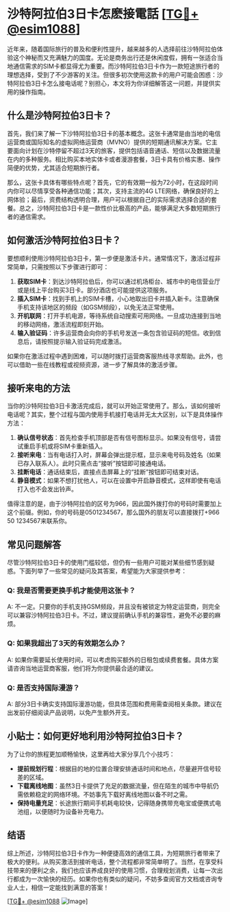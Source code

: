 # 沙特阿拉伯3日卡怎麽接電話 [[TG💪+ @esim1088](https://t.me/s/esim1088)]

近年来，随着国际旅行的普及和便利性提升，越来越多的人选择前往沙特阿拉伯体验这个神秘而又充满魅力的国度。无论是商务出行还是休闲度假，拥有一张适合当地通信需求的SIM卡都显得尤为重要。而沙特阿拉伯3日卡作为一款短途旅行者的理想选择，受到了不少游客的关注。但很多初次使用这款卡的用户可能会困惑：沙特阿拉伯3日卡怎么接电话呢？别担心，本文将为你详细解答这一问题，并提供实用的操作指南。

## 什么是沙特阿拉伯3日卡？

首先，我们来了解一下沙特阿拉伯3日卡的基本概念。这张卡通常是由当地的电信运营商或国际知名的虚拟网络运营商（MVNO）提供的短期通讯解决方案。它主要面向计划在沙特停留不超过3天的旅客，提供包括语音通话、短信以及数据流量在内的多种服务。相比购买本地实体卡或者漫游套餐，3日卡具有价格实惠、操作简便的优势，尤其适合短期旅行者。

那么，这张卡具体有哪些特点呢？首先，它的有效期一般为72小时，在这段时间内你可以尽情享受各种通信功能；其次，支持主流的4G LTE网络，确保良好的上网体验；最后，资费结构透明合理，用户可以根据自己的实际需求选择合适的套餐。总之，沙特阿拉伯3日卡是一款性价比极高的产品，能够满足大多数短期旅行者的通信需求。

## 如何激活沙特阿拉伯3日卡？

要想顺利使用沙特阿拉伯3日卡，第一步便是激活卡片。通常情况下，激活过程非常简单，只需按照以下步骤进行即可：

1. **获取SIM卡**：到达沙特阿拉伯后，你可以通过机场柜台、城市中的电信营业厅或是线上平台购买3日卡。部分酒店也可能提供这项服务。
2. **插入SIM卡**：找到手机上的SIM卡槽，小心地取出旧卡并插入新卡。注意确保手机支持该地区的频段（如GSM频段），以免无法正常使用。
3. **开机联网**：打开手机电源，等待系统自动搜索可用网络。一旦成功连接到当地的移动网络，激活流程即刻开始。
4. **输入验证码**：许多运营商会向你的手机号发送一条包含验证码的短信。收到信息后，请按照提示输入验证码完成激活。

如果你在激活过程中遇到困难，可以随时拨打运营商客服热线寻求帮助。此外，也可以借助一些在线教程或视频资源，进一步了解具体的激活步骤。

## 接听来电的方法

当你的沙特阿拉伯3日卡激活完成后，就可以开始正常使用了。那么，该如何接听电话呢？其实，整个过程与国内使用手机接打电话并无太大区别，以下是具体操作方法：

1. **确认信号状态**：首先检查手机顶部是否有信号图标显示。如果没有信号，请尝试重启手机或将SIM卡重新插入。
2. **接听来电**：当有电话打入时，屏幕会弹出提示框，显示来电号码及姓名（如果已存入联系人）。此时只需点击“接听”按钮即可接通电话。
3. **挂断电话**：通话结束后，直接点击屏幕上的“挂断”按钮即可结束对话。
4. **静音模式**：如果不想打扰他人，可以在设置中开启静音模式，这样即使有电话打入也不会发出铃声。

值得注意的是，由于沙特阿拉伯的区号为966，因此国外拨打你的号码时需要加上这个前缀。例如，你的号码是0501234567，那么国外的朋友可以直接拨打+966 50 1234567来联系你。

## 常见问题解答

尽管沙特阿拉伯3日卡的使用门槛较低，但仍有一些用户可能对某些细节感到疑惑。下面列举了一些常见的疑问及其答案，希望能为大家提供参考：

### Q: 我是否需要更换手机才能使用这张卡？
A: 不一定。只要你的手机支持GSM频段，并且没有被锁定为特定运营商，则完全可以兼容沙特阿拉伯3日卡。不过，建议提前确认手机的兼容性，避免不必要的麻烦。

### Q: 如果我超出了3天的有效期怎么办？
A: 如果你需要延长使用时间，可以考虑购买额外的日租包或续费套餐。具体方案请咨询当地运营商客服，他们将为你提供最合适的建议。

### Q: 是否支持国际漫游？
A: 部分3日卡确实支持国际漫游功能，但具体范围和费用需查阅相关条款。建议在出发前仔细阅读产品说明，以免产生额外开支。

## 小贴士：如何更好地利用沙特阿拉伯3日卡？

为了让你的旅程更加顺畅愉快，这里再给大家分享几个小技巧：

- **提前规划行程**：根据目的地的位置合理安排通话时间和地点，尽量避开信号较差的区域。
- **下载离线地图**：虽然3日卡提供了充足的数据流量，但在陌生的城市中导航仍需依赖稳定的网络环境。不妨事先下载好离线地图以备不时之需。
- **保持电量充足**：长途旅行期间手机耗电较快，记得随身携带充电宝或便携式电池组，以便随时为设备补充电力。

## 结语

综上所述，沙特阿拉伯3日卡作为一种便捷高效的通信工具，为短期旅行者带来了极大的便利。从购买激活到接听电话，整个流程都非常简单明了。当然，在享受科技带来的便利之余，我们也应该养成良好的使用习惯，合理规划消费，让每一次出行都成为一次愉快的经历。如果你也有类似的疑问，不妨多查阅官方文档或咨询专业人士，相信一定能找到满意的答案！

[[TG💪+ @esim1088](https://t.me/s/esim1088) ![Image](https://i.postimg.cc/4NQfJmqS/Snipaste-2025-05-13-00-14-12.png)]